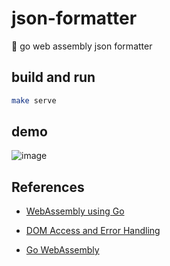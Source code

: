# json-formatter

🦾 go web assembly json formatter

## build and run

```bash
make serve
```

## demo

![image](https://user-images.githubusercontent.com/62207008/220948910-ba4f68e5-400b-46be-bf6f-1beb43035b03.png)


## References

- [WebAssembly using Go](https://golangbot.com/webassembly-using-go/)
- [DOM Access and Error Handling](https://golangbot.com/go-webassembly-dom-access/)

- [Go WebAssembly](https://github.com/golang/go/wiki/WebAssembly/)
